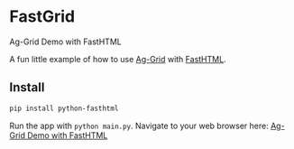 # FastGrid
Ag-Grid Demo with FastHTML

A fun little example of how to use [Ag-Grid](https://ag-grid.com/) with [FastHTML](https://about.fastht.ml).

## Install

``` sh
pip install python-fasthtml
```

Run the app with `python main.py`. Navigate to your web browser here: [Ag-Grid Demo with FastHTML](http://localhost:5001/ag-grid-demo)
